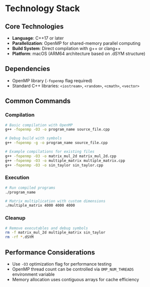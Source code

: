 # Technology Stack

## Core Technologies

- **Language**: C++17 or later
- **Parallelization**: OpenMP for shared-memory parallel computing
- **Build System**: Direct compilation with g++ or clang++
- **Platform**: macOS (ARM64 architecture based on .dSYM structure)

## Dependencies

- OpenMP library (`-fopenmp` flag required)
- Standard C++ libraries: `<iostream>`, `<random>`, `<cmath>`, `<vector>`

## Common Commands

### Compilation
```bash
# Basic compilation with OpenMP
g++ -fopenmp -O3 -o program_name source_file.cpp

# Debug build with symbols
g++ -fopenmp -g -o program_name source_file.cpp

# Example compilations for existing files
g++ -fopenmp -O3 -o matrix_mul_2d matrix_mul_2d.cpp
g++ -fopenmp -O3 -o multiple_matrix multiple_matrix.cpp
g++ -fopenmp -O3 -o sin_taylor sin_taylor.cpp
```

### Execution
```bash
# Run compiled programs
./program_name

# Matrix multiplication with custom dimensions
./multiple_matrix 4000 4000 4000
```

### Cleanup
```bash
# Remove executables and debug symbols
rm -f matrix_mul_2d multiple_matrix sin_taylor
rm -rf *.dSYM
```

## Performance Considerations

- Use `-O3` optimization flag for performance testing
- OpenMP thread count can be controlled via `OMP_NUM_THREADS` environment variable
- Memory allocation uses contiguous arrays for cache efficiency